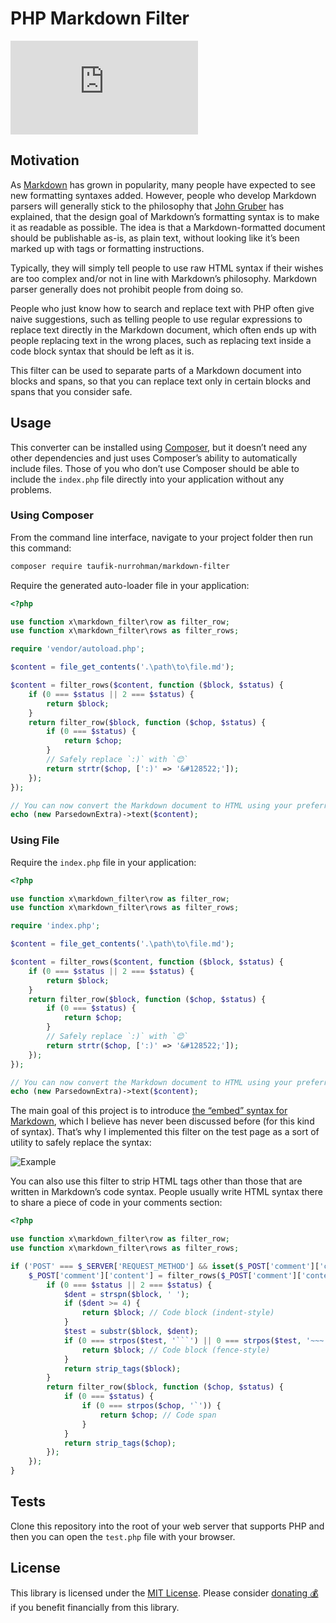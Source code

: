 PHP Markdown Filter
===================

![index.php](https://img.shields.io/github/size/taufik-nurrohman/markdown-filter/index.php?branch=main&color=%234f5d95&label=index.php&labelColor=%231f2328&style=flat-square)

Motivation
----------

As [Markdown](https://github.com/taufik-nurrohman/markdown) has grown in popularity, many people have expected to see
new formatting syntaxes added. However, people who develop Markdown parsers will generally stick to the philosophy that
[John Gruber](https://daringfireball.net/projects/markdown) has explained, that the design goal of Markdown’s formatting
syntax is to make it as readable as possible. The idea is that a Markdown-formatted document should be publishable
as-is, as plain text, without looking like it’s been marked up with tags or formatting instructions.

Typically, they will simply tell people to use raw HTML syntax if their wishes are too complex and/or not in line with
Markdown’s philosophy. Markdown parser generally does not prohibit people from doing so.

People who just know how to search and replace text with PHP often give naive suggestions, such as telling people to use
regular expressions to replace text directly in the Markdown document, which often ends up with people replacing text in
the wrong places, such as replacing text inside a code block syntax that should be left as it is.

This filter can be used to separate parts of a Markdown document into blocks and spans, so that you can replace text
only in certain blocks and spans that you consider safe.

Usage
-----

This converter can be installed using [Composer](https://packagist.org/packages/taufik-nurrohman/markdown-filter), but
it doesn’t need any other dependencies and just uses Composer’s ability to automatically include files. Those of you who
don’t use Composer should be able to include the `index.php` file directly into your application without any problems.

### Using Composer

From the command line interface, navigate to your project folder then run this command:

~~~ sh
composer require taufik-nurrohman/markdown-filter
~~~

Require the generated auto-loader file in your application:

~~~ php
<?php

use function x\markdown_filter\row as filter_row;
use function x\markdown_filter\rows as filter_rows;

require 'vendor/autoload.php';

$content = file_get_contents('.\path\to\file.md');

$content = filter_rows($content, function ($block, $status) {
    if (0 === $status || 2 === $status) {
        return $block;
    }
    return filter_row($block, function ($chop, $status) {
        if (0 === $status) {
            return $chop;
        }
        // Safely replace `:)` with `😊`
        return strtr($chop, [':)' => '&#128522;']);
    });
});

// You can now convert the Markdown document to HTML using your preferred Markdown converter
echo (new ParsedownExtra)->text($content);
~~~

### Using File

Require the `index.php` file in your application:

~~~ php
<?php

use function x\markdown_filter\row as filter_row;
use function x\markdown_filter\rows as filter_rows;

require 'index.php';

$content = file_get_contents('.\path\to\file.md');

$content = filter_rows($content, function ($block, $status) {
    if (0 === $status || 2 === $status) {
        return $block;
    }
    return filter_row($block, function ($chop, $status) {
        if (0 === $status) {
            return $chop;
        }
        // Safely replace `:)` with `😊`
        return strtr($chop, [':)' => '&#128522;']);
    });
});

// You can now convert the Markdown document to HTML using your preferred Markdown converter
echo (new ParsedownExtra)->text($content);
~~~

The main goal of this project is to introduce [the “embed” syntax for Markdown][1], which I believe has never been
discussed before (for this kind of syntax). That’s why I implemented this filter on the test page as a sort of utility
to safely replace the syntax:

![Example][2]

 [1]: https://github.com/taufik-nurrohman/markdown
 [2]: https://github.com/taufik-nurrohman/markdown-filter/assets/1669261/505c140a-2e0a-4788-951d-afcaf0cd88e0

You can also use this filter to strip HTML tags other than those that are written in Markdown’s code syntax. People
usually write HTML syntax there to share a piece of code in your comments section:

~~~ php
<?php

use function x\markdown_filter\row as filter_row;
use function x\markdown_filter\rows as filter_rows;

if ('POST' === $_SERVER['REQUEST_METHOD'] && isset($_POST['comment']['content'])) {
    $_POST['comment']['content'] = filter_rows($_POST['comment']['content'], function ($block, $status) {
        if (0 === $status || 2 === $status) {
            $dent = strspn($block, ' ');
            if ($dent >= 4) {
                return $block; // Code block (indent-style)
            }
            $test = substr($block, $dent);
            if (0 === strpos($test, '```') || 0 === strpos($test, '~~~')) {
                return $block; // Code block (fence-style)
            }
            return strip_tags($block);
        }
        return filter_row($block, function ($chop, $status) {
            if (0 === $status) {
                if (0 === strpos($chop, '`')) {
                    return $chop; // Code span
                }
            }
            return strip_tags($chop);
        });
    });
}
~~~

Tests
-----

Clone this repository into the root of your web server that supports PHP and then you can open the `test.php` file with
your browser.

License
-------

This library is licensed under the [MIT License](LICENSE). Please consider
[donating 💰](https://github.com/sponsors/taufik-nurrohman) if you benefit financially from this library.